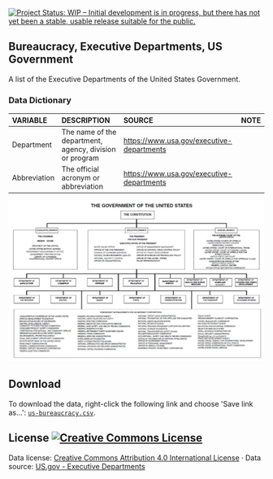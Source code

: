 
[![Project Status: WIP – Initial development is in progress, but there has not yet been a stable, usable release suitable for the public.](http://www.repostatus.org/badges/latest/wip.svg)](http://www.repostatus.org/#wip)

Bureaucracy, Executive Departments, US Government
-------------------------------------------------

A list of the Executive Departments of the United States Government.

### Data Dictionary

| VARIABLE     | DESCRIPTION                                             | SOURCE                                      | NOTE |
|:-------------|:--------------------------------------------------------|:--------------------------------------------|:-----|
| Department   | The name of the department, agency, division or program | <https://www.usa.gov/executive-departments> |      |
| Abbreviation | The official acronym or abbreviation                    | <https://www.usa.gov/executive-departments> |      |

![](https://github.com/tiernanmartin/datasets/raw/master/us-bureaucracy/resources/Chart_of_the_Government_of_the_United_States,_2011.jpg)

Download
--------

To download the data, right-click the following link and choose 'Save link as...': [`us-bureaucracy.csv`](https://github.com/tiernanmartin/datasets/raw/master/us-bureaucracy/data/us-bureaucracy.csv).

License <a rel="license" href="http://creativecommons.org/licenses/by/4.0/"><img alt="Creative Commons License" style="border-width:0" src="https://i.creativecommons.org/l/by/4.0/80x15.png" /></a>
----------------------------------------------------------------------------------------------------------------------------------------------------------------------------------------------------

Data license: [Creative Commons Attribution 4.0 International License](http://creativecommons.org/licenses/by/4.0/) · Data source: [US.gov - Executive Departments](https://www.usa.gov/executive-departments)

